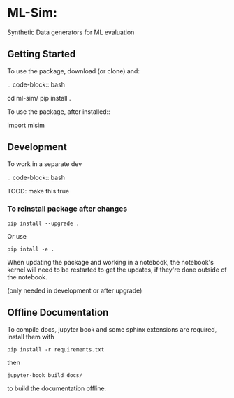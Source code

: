 # ML-Sim:

Synthetic Data generators for ML  evaluation

## Getting Started




To use the package, download (or clone) and:

.. code-block:: bash

  cd ml-sim/
  pip install .

To use the package, after installed::

  import mlsim




## Development

To work in a separate dev

.. code-block:: bash

TOOD: make this true

### To reinstall  package after changes

```
pip install --upgrade .
```

Or use
```
pip intall -e .
```
When updating the package and working in a notebook, the notebook's kernel will
need to be restarted to get the updates, if they're done outside of the notebook.

(only needed in development or after upgrade)



## Offline Documentation
To compile docs, jupyter book and some sphinx extensions are required, install
them with 

```
pip install -r requirements.txt
```

then

```
jupyter-book build docs/
```

to build the documentation offline.
